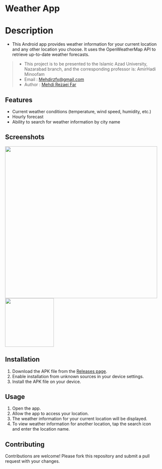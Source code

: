 # Weather App
# Description
- This Android app provides weather information for your current location and any other location you choose. It uses the OpenWeatherMap API to retrieve up-to-date weather forecasts.
> - This project is to be presented to the Islamic Azad University, Nazarabad branch, and the corresponding professor is: AmirHadi Minoofam
> - Email : Mehdirzfx@gmail.com
> - Author : [Mehdi Rezaei Far](https://mehdirzfx.ir)
## Features
- Current weather conditions (temperature, wind speed, humidity, etc.)
- Hourly forecast
- Ability to search for weather information by city name

## Screenshots
<img src="https://github.com/mehdirzfx/WeatherForecast/assets/35255679/ad17fb0b-06b6-4496-9e22-d5bca89ddd9d" width="500">

<img src="https://github.com/mehdirzfx/WeatherForecast/assets/35255679/e021bc85-7c3c-4477-b118-2f4ede99b1a9" width="160">

## Installation
1. Download the APK file from the [Releases page](https://github.com/mehdirzfx/WeatherForecast/releases/).
2. Enable installation from unknown sources in your device settings.
3. Install the APK file on your device.
## Usage
1. Open the app.
2. Allow the app to access your location.
3. The weather information for your current location will be displayed.
4. To view weather information for another location, tap the search icon and enter the location name.

## Contributing
Contributions are welcome! Please fork this repository and submit a pull request with your changes.
